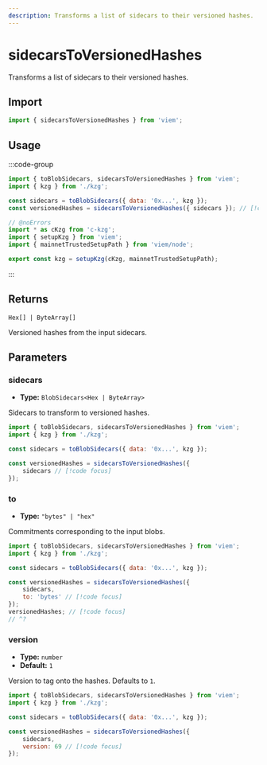 ```yaml
---
description: Transforms a list of sidecars to their versioned hashes.
---
```


# sidecarsToVersionedHashes

Transforms a list of sidecars to their versioned hashes.

## Import

```js twoslash
import { sidecarsToVersionedHashes } from 'viem';
```

## Usage

:::code-group

```js twoslash [example.ts]
import { toBlobSidecars, sidecarsToVersionedHashes } from 'viem';
import { kzg } from './kzg';

const sidecars = toBlobSidecars({ data: '0x...', kzg });
const versionedHashes = sidecarsToVersionedHashes({ sidecars }); // [!code focus]
```

```js twoslash [kzg.ts] filename="kzg.ts"
// @noErrors
import * as cKzg from 'c-kzg';
import { setupKzg } from 'viem';
import { mainnetTrustedSetupPath } from 'viem/node';

export const kzg = setupKzg(cKzg, mainnetTrustedSetupPath);
```

:::

## Returns

`Hex[] | ByteArray[]`

Versioned hashes from the input sidecars.

## Parameters

### sidecars

- **Type:** `BlobSidecars<Hex | ByteArray>`

Sidecars to transform to versioned hashes.

```js twoslash
import { toBlobSidecars, sidecarsToVersionedHashes } from 'viem';
import { kzg } from './kzg';

const sidecars = toBlobSidecars({ data: '0x...', kzg });

const versionedHashes = sidecarsToVersionedHashes({
    sidecars // [!code focus]
});
```

### to

- **Type:** `"bytes" | "hex"`

Commitments corresponding to the input blobs.

```js twoslash
import { toBlobSidecars, sidecarsToVersionedHashes } from 'viem';
import { kzg } from './kzg';

const sidecars = toBlobSidecars({ data: '0x...', kzg });

const versionedHashes = sidecarsToVersionedHashes({
    sidecars,
    to: 'bytes' // [!code focus]
});
versionedHashes; // [!code focus]
// ^?
```

### version

- **Type:** `number`
- **Default:** `1`

Version to tag onto the hashes. Defaults to `1`.

```js twoslash
import { toBlobSidecars, sidecarsToVersionedHashes } from 'viem';
import { kzg } from './kzg';

const sidecars = toBlobSidecars({ data: '0x...', kzg });

const versionedHashes = sidecarsToVersionedHashes({
    sidecars,
    version: 69 // [!code focus]
});
```
